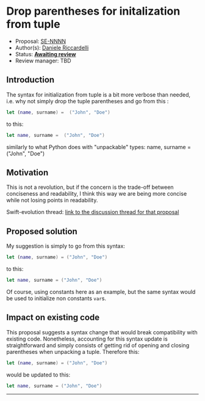 # Drop parentheses for initalization from	tuple

* Proposal: [SE-NNNN](https://github.com/apple/swift-evolution/blob/master/proposals/NNNN-name.md)
* Author(s): [Daniele Riccardelli](https://github.com/tehzhed)
* Status: **[Awaiting review](#rationale)**
* Review manager: TBD

## Introduction

The syntax for initialization from tuple is a bit more
verbose than needed, i.e. why not simply drop the tuple parentheses and go
from this :
```swift
let (name, surname) =  ("John", "Doe")
```

to this:
```swift
let name, surname =  ("John", "Doe")
```

similarly to what Python does with "unpackable" types:
name, surname = ("John", "Doe")


## Motivation

This is not a revolution, but if the concern is the trade-off between conciseness and readability, I think this way we are being more concise while not losing points in readability.

Swift-evolution thread: [link to the discussion thread for that proposal](https://lists.swift.org/pipermail/swift-evolution/Week-of-Mon-20160502/016804.html)

## Proposed solution

My suggestion is simply to go from this syntax:
```swift
let (name, surname) = ("John", "Doe")
```

to this:
```swift
let name, surname = ("John", "Doe")
```

Of course, using constants here as an example, but the same syntax would be used to initialize non constants ```var```s.

## Impact on existing code

This proposal suggests a syntax change that would break compatibility with existing code. Nonetheless, accounting for this syntax update is straightforward and simply consists of getting rid of opening and closing parentheses when unpacking a tuple. Therefore this:
```swift
let (name, surname) = ("John", "Doe")
```
would be updated to this:
```swift
let name, surname = ("John", "Doe")
```

-------------------------------------------------------------------------------
